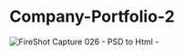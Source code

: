# Company-Portfolio-2
![FireShot Capture 026 - PSD to Html - ](https://user-images.githubusercontent.com/47064496/71716726-e3ed0480-2e3f-11ea-97aa-f137294cdcf1.png)

